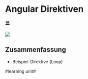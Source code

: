 # Angular Direktiven
🏛️

![][image-1]


## Zusammenfassung
- Beispiel-Direktive (Loop)

[image-1]:	assets/Bildschirmfoto%202022-12-17%20um%2017.35.57.png

#learning unit#
